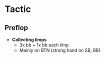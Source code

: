# Tactic

## Preflop
- **Collecting limps**
    - 3x bb + 1x bb each limp
    - Mainly on BTN  (strong hand on SB, BB)
    